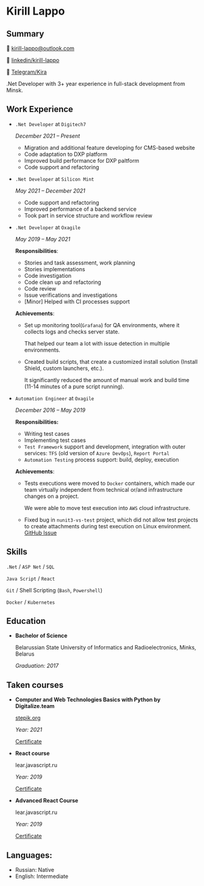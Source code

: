# Kirill Lappo

## Summary

📧 [kirill-lappo@outlook.com](mailto:kirill-lappo@outlook.com)

💼 [linkedin/kirill-lappo](https://www.linkedin.com/in/kirill-d-lappo/)

📱 [Telegram/Kira](https://t.me/deliciousnewton) 

.Net Developer with 3+ year experience in full-stack development from Minsk.

## Work Experience

* `.Net Developer` at `Digitech7`

    *December 2021 – Present*
   
    * Migration and additional feature developing for CMS-based website 
    * Code adaptation to DXP platform
    * Improved build performance for DXP paltform
    * Code support and refactoring

* `.Net Developer` at `Silicon Mint`

    *May 2021 – December 2021*
    
    * Code support and refactoring
    * Improved performance of a backend service
    * Took part in service structure and workflow review 

* `.Net Developer` at `Oxagile`

    *May 2019 – May 2021*

    **Responsibilities**:

    * Stories and task assessment, work planning
    * Stories implementations
    * Code investigation
    * Code clean up and refactoring
    * Code review
    * Issue verifications and investigations
    * [Minor] Helped with CI processes support

    **Achievements**:

    * Set up monitoring tool(`Grafana`) for QA environments, where it collects logs and checks server state. 

      That helped our team a lot with issue detection in multiple environments.
 
    * Created build scripts, that create a customized install solution (Install Shield, custom launchers, etc.). 

      It significantly reduced the amount of manual work and build time (11-14 minutes of a pure script running).

* `Automation Engineer` at `Oxagile`

    *December 2016 – May 2019*

    **Responsibilities:**
    * Writing test cases
    * Implementing test cases
    * `Test Framework` support and development, integration with outer services: `TFS` (old version of `Azure DevOps`), `Report Portal`
    * `Automation Testing` process support: build, deploy, execution

    **Achievements**:

    * Tests executions were moved to `Docker` containers, which made our team virtually independent from technical or/and infrastructure changes on a project.

      We were able to move test execution into `AWS` cloud infrastructure.

    * Fixed bug in `nunit3-vs-test` project, which did not allow test projects to create attachments during test execution on Linux environment. [GitHub Issue](https://github.com/nunit/nunit3-vs-adapter/issues/494)

## Skills

`.Net` / `ASP Net` / `SQL`

`Java Script` / `React`

`Git` / Shell Scripting (`Bash`, `Powershell`)

`Docker` / `Kubernetes`

## Education

* **Bachelor of Science**

    Belarussian State University of Informatics and Radioelectronics, Minks, Belarus

    *Graduation: 2017*
    
## Taken courses

* **Computer and Web Technologies Basics with Python by Digitalize.team**

    [stepik.org](https://stepik.org/course/96018/)

    *Year: 2021*

    [Certificate](https://stepik.org/cert/971816)

* **React course**

    lear.javascript.ru

    *Year: 2019*

    [Certificate](https://learn.javascript.ru/courses/react-20190514/kirill-lappo/en/certificate.jpg)

* **Advanced React Course**
    
    lear.javascript.ru
    
    *Year: 2019*
    
    [Certificate](https://learn.javascript.ru/courses/advreact-20191102/kirill-lappo/en/certificate.jpg)
    

## Languages:

* Russian: Native
* English: Intermediate
